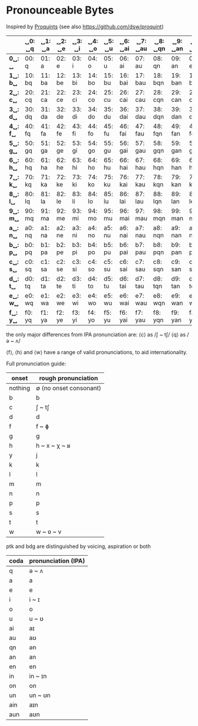 # Pronounceable Bytes

Inspired by [Proquints](https://arxiv.org/html/0901.4016) (see also https://github.com/dsw/proquint)

|  | ␣0: **␣q** | ␣1: **␣a** | ␣2: **␣e** | ␣3: **␣i** | ␣4: **␣o** | ␣5: **␣u** | ␣6: **␣ai** | ␣7: **␣au** | ␣8: **␣qn** | ␣9: **␣an** | ␣a: **␣en** | ␣b: **␣in** | ␣c: **␣on** | ␣d: **␣un** | ␣e: **␣ain** | ␣f: **␣aun** | 
| --- | --- | --- | --- | --- | --- | --- | --- | --- | --- | --- | --- | --- | --- | --- | --- | --- |
| **0␣:  ␣** | 00:  q | 01:  a | 02:  e | 03:  i | 04:  o | 05:  u | 06:  ai | 07:  au | 08:  qn | 09:  an | 0a:  en | 0b:  in | 0c:  on | 0d:  un | 0e:  ain | 0f:  aun | 
| **1␣: b␣** | 10: bq | 11: ba | 12: be | 13: bi | 14: bo | 15: bu | 16: bai | 17: bau | 18: bqn | 19: ban | 1a: ben | 1b: bin | 1c: bon | 1d: bun | 1e: bain | 1f: baun | 
| **2␣: c␣** | 20: cq | 21: ca | 22: ce | 23: ci | 24: co | 25: cu | 26: cai | 27: cau | 28: cqn | 29: can | 2a: cen | 2b: cin | 2c: con | 2d: cun | 2e: cain | 2f: caun | 
| **3␣: d␣** | 30: dq | 31: da | 32: de | 33: di | 34: do | 35: du | 36: dai | 37: dau | 38: dqn | 39: dan | 3a: den | 3b: din | 3c: don | 3d: dun | 3e: dain | 3f: daun | 
| **4␣: f␣** | 40: fq | 41: fa | 42: fe | 43: fi | 44: fo | 45: fu | 46: fai | 47: fau | 48: fqn | 49: fan | 4a: fen | 4b: fin | 4c: fon | 4d: fun | 4e: fain | 4f: faun | 
| **5␣: g␣** | 50: gq | 51: ga | 52: ge | 53: gi | 54: go | 55: gu | 56: gai | 57: gau | 58: gqn | 59: gan | 5a: gen | 5b: gin | 5c: gon | 5d: gun | 5e: gain | 5f: gaun | 
| **6␣: h␣** | 60: hq | 61: ha | 62: he | 63: hi | 64: ho | 65: hu | 66: hai | 67: hau | 68: hqn | 69: han | 6a: hen | 6b: hin | 6c: hon | 6d: hun | 6e: hain | 6f: haun | 
| **7␣: k␣** | 70: kq | 71: ka | 72: ke | 73: ki | 74: ko | 75: ku | 76: kai | 77: kau | 78: kqn | 79: kan | 7a: ken | 7b: kin | 7c: kon | 7d: kun | 7e: kain | 7f: kaun | 
| **8␣: l␣** | 80: lq | 81: la | 82: le | 83: li | 84: lo | 85: lu | 86: lai | 87: lau | 88: lqn | 89: lan | 8a: len | 8b: lin | 8c: lon | 8d: lun | 8e: lain | 8f: laun | 
| **9␣: m␣** | 90: mq | 91: ma | 92: me | 93: mi | 94: mo | 95: mu | 96: mai | 97: mau | 98: mqn | 99: man | 9a: men | 9b: min | 9c: mon | 9d: mun | 9e: main | 9f: maun | 
| **a␣: n␣** | a0: nq | a1: na | a2: ne | a3: ni | a4: no | a5: nu | a6: nai | a7: nau | a8: nqn | a9: nan | aa: nen | ab: nin | ac: non | ad: nun | ae: nain | af: naun | 
| **b␣: p␣** | b0: pq | b1: pa | b2: pe | b3: pi | b4: po | b5: pu | b6: pai | b7: pau | b8: pqn | b9: pan | ba: pen | bb: pin | bc: pon | bd: pun | be: pain | bf: paun | 
| **c␣: s␣** | c0: sq | c1: sa | c2: se | c3: si | c4: so | c5: su | c6: sai | c7: sau | c8: sqn | c9: san | ca: sen | cb: sin | cc: son | cd: sun | ce: sain | cf: saun | 
| **d␣: t␣** | d0: tq | d1: ta | d2: te | d3: ti | d4: to | d5: tu | d6: tai | d7: tau | d8: tqn | d9: tan | da: ten | db: tin | dc: ton | dd: tun | de: tain | df: taun | 
| **e␣: w␣** | e0: wq | e1: wa | e2: we | e3: wi | e4: wo | e5: wu | e6: wai | e7: wau | e8: wqn | e9: wan | ea: wen | eb: win | ec: won | ed: wun | ee: wain | ef: waun | 
| **f␣: y␣** | f0: yq | f1: ya | f2: ye | f3: yi | f4: yo | f5: yu | f6: yai | f7: yau | f8: yqn | f9: yan | fa: yen | fb: yin | fc: yon | fd: yun | fe: yain | ff: yaun | 

the only major differences from IPA pronunciation are:
⟨c⟩ as /ʃ ~ tʃ/
⟨q⟩ as /ə ~ ʌ/

⟨f⟩, ⟨h⟩ and ⟨w⟩ have a range of valid pronunciations, to aid internationality.

Full pronunciation guide:

onset | rough pronunciation
------|--------
nothing | ∅ (no onset consonant)
b | b
c | ʃ ~ tʃ
d | d
f | f ~ ɸ
g | g
h | h ~ x ~ χ ~ ʁ
y | j
k | k
l | l
m | m
n | n
p | p
s | s
t | t
w | w ~ ʋ ~ v

ptk and bdg are distinguished by voicing, aspiration or both

coda | pronunciation (IPA)
---|---
q | ə ~ ʌ
a | a
e | e
i | i ~ ɪ
o | o
u | u ~ ʊ
ai | aɪ
au | aʊ
qn | ən
an | an
en | en
in | in ~ ɪn
on | on
un | un ~ ʊn
ain | aɪn
aun | aʊn
